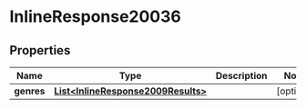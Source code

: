 
# InlineResponse20036

## Properties
Name | Type | Description | Notes
------------ | ------------- | ------------- | -------------
**genres** | [**List&lt;InlineResponse2009Results&gt;**](InlineResponse2009Results.md) |  |  [optional]



